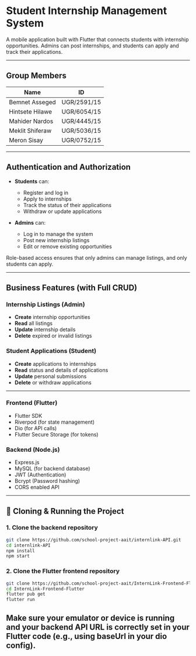 

#  Student Internship Management System

A mobile application built with Flutter that connects students with internship opportunities. Admins can post internships, and students can apply and track their applications.

---

##  Group Members

| Name             | ID          |
|------------------|-------------|
| Bemnet Asseged   | UGR/2591/15 |
| Hintsete Hilawe  | UGR/6054/15 |
| Mahider Nardos   | UGR/4445/15 |
| Meklit Shiferaw  | UGR/5036/15 |
| Meron Sisay      | UGR/0752/15 |

---

##  Authentication and Authorization

- **Students** can:
  - Register and log in
  - Apply to internships
  - Track the status of their applications
  - Withdraw or update applications

- **Admins** can:
  - Log in to manage the system
  - Post new internship listings
  - Edit or remove existing opportunities

Role-based access ensures that only admins can manage listings, and only students can apply.

---

##  Business Features (with Full CRUD)

###  Internship Listings (Admin)
- **Create** internship opportunities
- **Read** all listings
- **Update** internship details
- **Delete** expired or invalid listings

###  Student Applications (Student)
- **Create** applications to internships
- **Read** status and details of applications
- **Update** personal submissions
- **Delete** or withdraw applications

---


### Frontend (Flutter)
- Flutter SDK
- Riverpod (for state management)
- Dio (for API calls)
- Flutter Secure Storage (for tokens)

### Backend (Node.js)
- Express.js
- MySQL (for backend database)
- JWT (Authentication)
- Bcrypt (Password hashing)
- CORS enabled API

---

## 🧾 Cloning & Running the Project

### 1. Clone the backend repository

```bash
git clone https://github.com/school-project-aait/internlink-API.git
cd internlink-API
npm install
npm start
 ```
### 2. Clone the Flutter frontend repository

```bash
git clone https://github.com/school-project-aait/InternLink-Frontend-Flutter.git
cd InternLink-Frontend-Flutter
flutter pub get
flutter run
```

## Make sure your emulator or device is running and your backend API URL is correctly set in your Flutter code (e.g., using baseUrl in your dio config).
